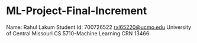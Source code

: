 # ML-Project-Final-Increment
Name: Rahul Lakum
Student Id: 700726522
rxl65220@ucmo.edu
University of Central Missouri
CS 5710-Machine Learning
CRN 13466
